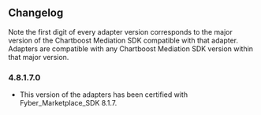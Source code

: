 ## Changelog

Note the first digit of every adapter version corresponds to the major version of the Chartboost Mediation SDK compatible with that adapter. 
Adapters are compatible with any Chartboost Mediation SDK version within that major version.

### 4.8.1.7.0
- This version of the adapters has been certified with Fyber_Marketplace_SDK 8.1.7.
